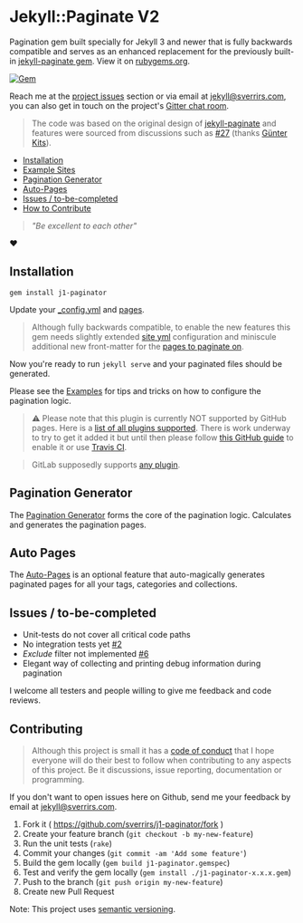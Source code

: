 # Jekyll::Paginate V2

Pagination gem built specially for Jekyll 3 and newer that is fully backwards compatible and serves as an enhanced replacement for the previously built-in [jekyll-paginate gem](https://github.com/jekyll/jekyll-paginate). View it on [rubygems.org](https://rubygems.org/gems/j1-paginator).

[![Gem](https://img.shields.io/gem/v/j1-paginator.svg)](https://rubygems.org/gems/j1-paginator)

Reach me at the [project issues](https://github.com/sverrirs/j1-paginator/issues) section or via email at [jekyll@sverrirs.com](mailto:jekyll@sverrirs.com), you can also get in touch on the project's [Gitter chat room](https://gitter.im/j1-paginator/Lobby).

> The code was based on the original design of [jekyll-paginate](https://github.com/jekyll/jekyll-paginate) and features were sourced from discussions such as [#27](https://github.com/jekyll/jekyll-paginate/issues/27) (thanks [Günter Kits](https://github.com/gynter)).

* [Installation](#installation)
* [Example Sites](https://github.com/sverrirs/j1-paginator/tree/master/examples)
* [Pagination Generator](#pagination-generator)
* [Auto-Pages](#auto-pages)
* [Issues / to-be-completed](#issues--to-be-completed)
* [How to Contribute](#contributing)

> _"Be excellent to each other"_

:heart:

## Installation

```
gem install j1-paginator
```

Update your [_config.yml](README-GENERATOR.md#site-configuration) and [pages](README-GENERATOR.md#page-configuration).

> Although fully backwards compatible, to enable the new features this gem needs slightly extended [site yml](README-GENERATOR.md#site-configuration) configuration and miniscule additional new front-matter for the [pages to paginate on](README-GENERATOR.md#page-configuration).

Now you're ready to run `jekyll serve` and your paginated files should be generated.

Please see the [Examples](https://github.com/sverrirs/j1-paginator/tree/master/examples) for tips and tricks on how to configure the pagination logic.

> :warning: Please note that this plugin is currently NOT supported by GitHub pages. Here is a [list of all plugins supported](https://pages.github.com/versions/). There is work underway to try to get it added it but until then please follow [this GitHub guide](https://help.github.com/articles/adding-jekyll-plugins-to-a-github-pages-site/) to enable it or use [Travis CI](https://ayastreb.me/deploy-jekyll-to-github-pages-with-travis-ci/). 

> GitLab supposedly supports [any plugin](https://about.gitlab.com/comparison/gitlab-pages-vs-github-pages.html).


## Pagination Generator

The [Pagination Generator](README-GENERATOR.md) forms the core of the pagination logic. Calculates and generates the pagination pages.


## Auto Pages

The [Auto-Pages](README-AUTOPAGES.md) is an optional feature that auto-magically generates paginated pages for all your tags, categories and collections.


## Issues / to-be-completed

* Unit-tests do not cover all critical code paths
* No integration tests yet [#2](https://github.com/jekyll/jekyll-paginate/pull/2)
* _Exclude_ filter not implemented [#6](https://github.com/jekyll/jekyll-paginate/issues/6)
* Elegant way of collecting and printing debug information during pagination


I welcome all testers and people willing to give me feedback and code reviews.

## Contributing

> Although this project is small it has a [code of conduct](CODE_OF_CONDUCT.md) that I hope everyone will do their best to follow when contributing to any aspects of this project. Be it discussions, issue reporting, documentation or programming. 

If you don't want to open issues here on Github, send me your feedback by email at [jekyll@sverrirs.com](mailto:jekyll@sverrirs.com).

1. Fork it ( https://github.com/sverrirs/j1-paginator/fork )
2. Create your feature branch (`git checkout -b my-new-feature`)
3. Run the unit tests (`rake`)
4. Commit your changes (`git commit -am 'Add some feature'`)
5. Build the gem locally (`gem build j1-paginator.gemspec`)
6. Test and verify the gem locally (`gem install ./j1-paginator-x.x.x.gem`) 
7. Push to the branch (`git push origin my-new-feature`)
8. Create new Pull Request

Note: This project uses [semantic versioning](http://semver.org/).
